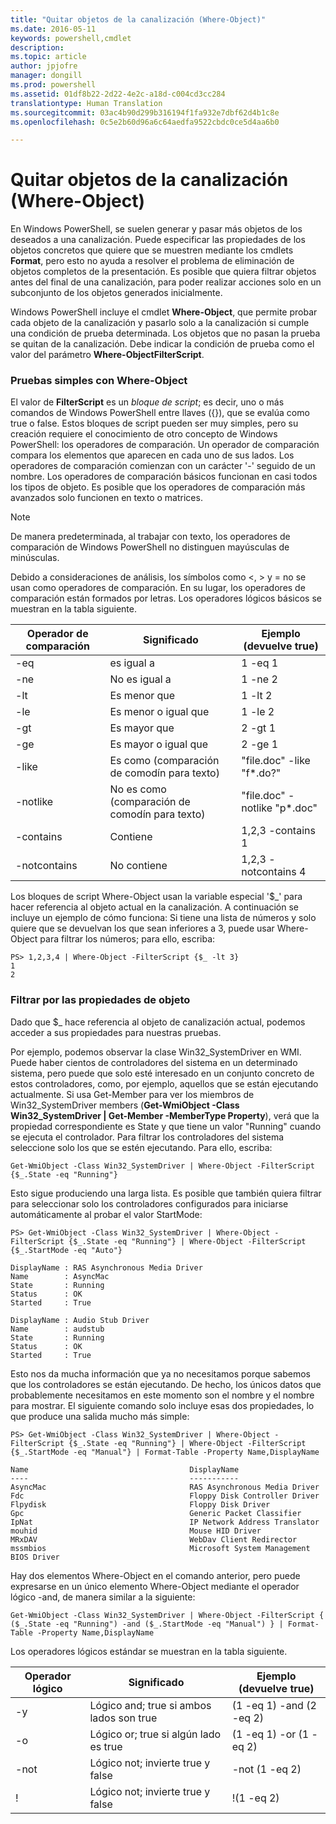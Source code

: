 ```yaml
---
title: "Quitar objetos de la canalización (Where-Object)"
ms.date: 2016-05-11
keywords: powershell,cmdlet
description: 
ms.topic: article
author: jpjofre
manager: dongill
ms.prod: powershell
ms.assetid: 01df8b22-2d22-4e2c-a18d-c004cd3cc284
translationtype: Human Translation
ms.sourcegitcommit: 03ac4b90d299b316194f1fa932e7dbf62d4b1c8e
ms.openlocfilehash: 0c5e2b60d96a6c64aedfa9522cbdc0ce5d4aa6b0

---
```


# Quitar objetos de la canalización (Where-Object)
En Windows PowerShell, se suelen generar y pasar más objetos de los deseados a una canalización. Puede especificar las propiedades de los objetos concretos que quiere que se muestren mediante los cmdlets **Format**, pero esto no ayuda a resolver el problema de eliminación de objetos completos de la presentación. Es posible que quiera filtrar objetos antes del final de una canalización, para poder realizar acciones solo en un subconjunto de los objetos generados inicialmente.

Windows PowerShell incluye el cmdlet **Where\-Object**, que permite probar cada objeto de la canalización y pasarlo solo a la canalización si cumple una condición de prueba determinada. Los objetos que no pasan la prueba se quitan de la canalización. Debe indicar la condición de prueba como el valor del parámetro **Where\-ObjectFilterScript**.

### Pruebas simples con Where\-Object
El valor de **FilterScript** es un *bloque de script*; es decir, uno o más comandos de Windows PowerShell entre llaves ({}), que se evalúa como true o false. Estos bloques de script pueden ser muy simples, pero su creación requiere el conocimiento de otro concepto de Windows PowerShell: los operadores de comparación. Un operador de comparación compara los elementos que aparecen en cada uno de sus lados. Los operadores de comparación comienzan con un carácter '\-' seguido de un nombre. Los operadores de comparación básicos funcionan en casi todos los tipos de objeto. Es posible que los operadores de comparación más avanzados solo funcionen en texto o matrices.

> [!NOTE]
> De manera predeterminada, al trabajar con texto, los operadores de comparación de Windows PowerShell no distinguen mayúsculas de minúsculas.

Debido a consideraciones de análisis, los símbolos como <, > y \= no se usan como operadores de comparación. En su lugar, los operadores de comparación están formados por letras. Los operadores lógicos básicos se muestran en la tabla siguiente.

|Operador de comparación|Significado|Ejemplo (devuelve true)|
|-----------------------|-----------|--------------------------|
|\-eq|es igual a|1 \-eq 1|
|\-ne|No es igual a|1 \-ne 2|
|\-lt|Es menor que|1 \-lt 2|
|\-le|Es menor o igual que|1 \-le 2|
|\-gt|Es mayor que|2 \-gt 1|
|\-ge|Es mayor o igual que|2 \-ge 1|
|\-like|Es como (comparación de comodín para texto)|"file.doc" \-like "f\*.do?"|
|\-notlike|No es como (comparación de comodín para texto)|"file.doc" \-notlike "p\*.doc"|
|\-contains|Contiene|1,2,3 \-contains 1|
|\-notcontains|No contiene|1,2,3 \-notcontains 4|

Los bloques de script Where\-Object usan la variable especial '$\_' para hacer referencia al objeto actual en la canalización. A continuación se incluye un ejemplo de cómo funciona: Si tiene una lista de números y solo quiere que se devuelvan los que sean inferiores a 3, puede usar Where\-Object para filtrar los números; para ello, escriba:

```
PS> 1,2,3,4 | Where-Object -FilterScript {$_ -lt 3}
1
2
```

### Filtrar por las propiedades de objeto
Dado que $\_ hace referencia al objeto de canalización actual, podemos acceder a sus propiedades para nuestras pruebas.

Por ejemplo, podemos observar la clase Win32\_SystemDriver en WMI. Puede haber cientos de controladores del sistema en un determinado sistema, pero puede que solo esté interesado en un conjunto concreto de estos controladores, como, por ejemplo, aquellos que se están ejecutando actualmente. Si usa Get\-Member para ver los miembros de Win32\_SystemDriver members (**Get\-WmiObject \-Class Win32\_SystemDriver | Get\-Member \-MemberType Property**), verá que la propiedad correspondiente es State y que tiene un valor "Running" cuando se ejecuta el controlador. Para filtrar los controladores del sistema seleccione solo los que se estén ejecutando. Para ello, escriba:

```
Get-WmiObject -Class Win32_SystemDriver | Where-Object -FilterScript {$_.State -eq "Running"}
```

Esto sigue produciendo una larga lista. Es posible que también quiera filtrar para seleccionar solo los controladores configurados para iniciarse automáticamente al probar el valor StartMode:

```
PS> Get-WmiObject -Class Win32_SystemDriver | Where-Object -FilterScript {$_.State -eq "Running"} | Where-Object -FilterScript {$_.StartMode -eq "Auto"}

DisplayName : RAS Asynchronous Media Driver
Name        : AsyncMac
State       : Running
Status      : OK
Started     : True

DisplayName : Audio Stub Driver
Name        : audstub
State       : Running
Status      : OK
Started     : True
```

Esto nos da mucha información que ya no necesitamos porque sabemos que los controladores se están ejecutando. De hecho, los únicos datos que probablemente necesitamos en este momento son el nombre y el nombre para mostrar. El siguiente comando solo incluye esas dos propiedades, lo que produce una salida mucho más simple:

```
PS> Get-WmiObject -Class Win32_SystemDriver | Where-Object -FilterScript {$_.State -eq "Running"} | Where-Object -FilterScript {$_.StartMode -eq "Manual"} | Format-Table -Property Name,DisplayName

Name                                    DisplayName
----                                    -----------
AsyncMac                                RAS Asynchronous Media Driver
Fdc                                     Floppy Disk Controller Driver
Flpydisk                                Floppy Disk Driver
Gpc                                     Generic Packet Classifier
IpNat                                   IP Network Address Translator
mouhid                                  Mouse HID Driver
MRxDAV                                  WebDav Client Redirector
mssmbios                                Microsoft System Management BIOS Driver
```

Hay dos elementos Where\-Object en el comando anterior, pero puede expresarse en un único elemento Where\-Object mediante el operador lógico \-and, de manera similar a la siguiente:

```
Get-WmiObject -Class Win32_SystemDriver | Where-Object -FilterScript { ($_.State -eq "Running") -and ($_.StartMode -eq "Manual") } | Format-Table -Property Name,DisplayName
```

Los operadores lógicos estándar se muestran en la tabla siguiente.

|Operador lógico|Significado|Ejemplo (devuelve true)|
|--------------------|-----------|--------------------------|
|\-y|Lógico and; true si ambos lados son true|(1 \-eq 1) \-and (2 \-eq 2)|
|\-o|Lógico or; true si algún lado es true|(1 \-eq 1) \-or (1 \-eq 2)|
|\-not|Lógico not; invierte true y false|\-not (1 \-eq 2)|
|\!|Lógico not; invierte true y false|\!(1 \-eq 2)|




<!--HONumber=Jun16_HO4-->


